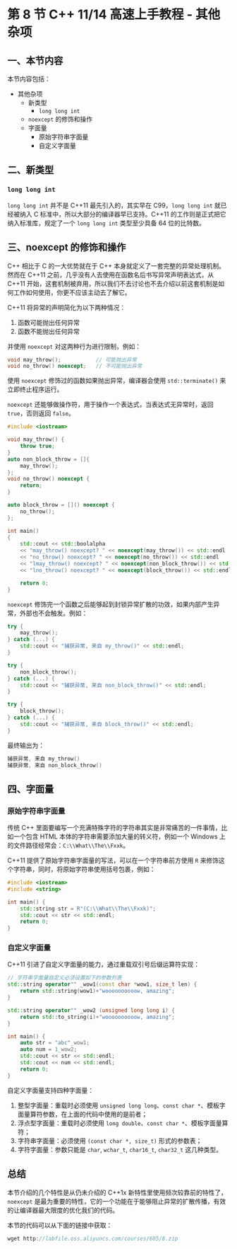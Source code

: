 # 第 8 节 C++ 11/14 高速上手教程 - 其他杂项

## 一、本节内容

本节内容包括：

*   其他杂项
    *   新类型
        *   `long long int`
    *   `noexcept` 的修饰和操作
    *   字面量
        *   原始字符串字面量
        *   自定义字面量

## 二、新类型

### `long long int`

`long long int` 并不是 C++11 最先引入的，其实早在 C99，`long long int` 就已经被纳入 C 标准中，所以大部分的编译器早已支持。C++11 的工作则是正式把它纳入标准库，规定了一个 `long long int` 类型至少具备 64 位的比特数。

## 三、noexcept 的修饰和操作

C++ 相比于 C 的一大优势就在于 C++ 本身就定义了一套完整的异常处理机制。然而在 C++11 之前，几乎没有人去使用在函数名后书写异常声明表达式，从 C++11 开始，这套机制被弃用，所以我们不去讨论也不去介绍以前这套机制是如何工作如何使用，你更不应该主动去了解它。

C++11 将异常的声明简化为以下两种情况：

1.  函数可能抛出任何异常
2.  函数不能抛出任何异常

并使用 `noexcept` 对这两种行为进行限制，例如：

```cpp
void may_throw();           // 可能抛出异常
void no_throw() noexcept;   // 不可能抛出异常 
```

使用 `noexcept` 修饰过的函数如果抛出异常，编译器会使用 `std::terminate()` 来立即终止程序运行。

`noexcept` 还能够做操作符，用于操作一个表达式，当表达式无异常时，返回 `true`，否则返回 `false`。

```cpp
#include <iostream>

void may_throw() {
    throw true;
}
auto non_block_throw = []{
    may_throw();
};
void no_throw() noexcept {
    return;
}

auto block_throw = []() noexcept {
    no_throw();
};

int main()
{
    std::cout << std::boolalpha
    << "may_throw() noexcept? " << noexcept(may_throw()) << std::endl
    << "no_throw() noexcept? " << noexcept(no_throw()) << std::endl
    << "lmay_throw() noexcept? " << noexcept(non_block_throw()) << std::endl
    << "lno_throw() noexcept? " << noexcept(block_throw()) << std::endl;

    return 0;
} 
```

`noexcept` 修饰完一个函数之后能够起到封锁异常扩散的功效，如果内部产生异常，外部也不会触发。例如：

```cpp
try {
    may_throw();
} catch (...) {
    std::cout << "捕获异常, 来自 my_throw()" << std::endl;
}

try {
    non_block_throw();
} catch (...) {
    std::cout << "捕获异常, 来自 non_block_throw()" << std::endl;
}

try {
    block_throw();
} catch (...) {
    std::cout << "捕获异常, 来自 block_throw()" << std::endl;
} 
```

最终输出为：

```cpp
捕获异常, 来自 my_throw()
捕获异常, 来自 non_block_throw() 
```

## 四、字面量

### 原始字符串字面量

传统 C++ 里面要编写一个充满特殊字符的字符串其实是非常痛苦的一件事情，比如一个包含 HTML 本体的字符串需要添加大量的转义符，例如一个 Windows 上的文件路径经常会：`C:\\What\\The\\Fxxk`。

C++11 提供了原始字符串字面量的写法，可以在一个字符串前方使用 `R` 来修饰这个字符串，同时，将原始字符串使用括号包裹，例如：

```cpp
#include <iostream>
#include <string>

int main() {
    std::string str = R"(C:\\What\\The\\Fxxk)";
    std::cout << str << std::endl;
    return 0;
} 
```

### 自定义字面量

C++11 引进了自定义字面量的能力，通过重载双引号后缀运算符实现：

```cpp
// 字符串字面量自定义必须设置如下的参数列表
std::string operator"" _wow1(const char *wow1, size_t len) {
    return std::string(wow1)+"woooooooooow, amazing";
}

std::string operator"" _wow2 (unsigned long long i) {
    return std::to_string(i)+"woooooooooow, amazing";
}

int main() {
    auto str = "abc"_wow1;
    auto num = 1_wow2;
    std::cout << str << std::endl;
    std::cout << num << std::endl;
    return 0;
} 
```

自定义字面量支持四种字面量：

1.  整型字面量：重载时必须使用 `unsigned long long`、`const char *`、模板字面量算符参数，在上面的代码中使用的是前者；
2.  浮点型字面量：重载时必须使用 `long double`、`const char *`、模板字面量算符；
3.  字符串字面量：必须使用 `(const char *, size_t)` 形式的参数表；
4.  字符字面量：参数只能是 `char`, `wchar_t`, `char16_t`, `char32_t` 这几种类型。

## 总结

本节介绍的几个特性是从仍未介绍的 C++1x 新特性里使用频次较靠前的特性了，`noexcept` 是最为重要的特性，它的一个功能在于能够阻止异常的扩散传播，有效的让编译器最大限度的优化我们的代码。

本节的代码可以从下面的链接中获取：

```cpp
wget http://labfile.oss.aliyuncs.com/courses/605/8.zip 
```